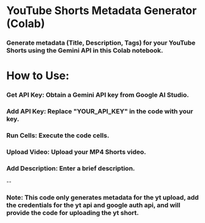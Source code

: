 # YouTube Shorts Metadata Generator (Colab)
### Generate metadata (Title, Description, Tags) for your YouTube Shorts using the Gemini API in this Colab notebook.

# How to Use:
### Get API Key: Obtain a Gemini API key from Google AI Studio.
### Add API Key: Replace "YOUR_API_KEY" in the code with your key.
### Run Cells: Execute the code cells.
### Upload Video: Upload your MP4 Shorts video.
### Add Description: Enter a brief description.

--

### Note:  This code only generates metadata for the yt upload, add the credentials for the yt api and google auth api, and will provide the code for uploading the yt short.
